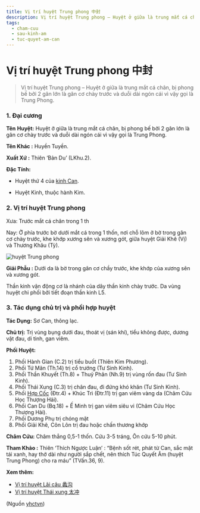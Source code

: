 ```yaml
---
title: Vị trí huyệt Trung phong 中封
description: Vị trí huyệt Trung phong – Huyệt ở giữa là trung mắt cá chân, bị phong bế bởi 2 gân lớn là gân cơ chày trước và duỗi dài ngón cái vì vậy gọi là Trung Phong.
tags:
  - cham-cuu
  - sau-kinh-am
  - tuc-quyet-am-can
---
```


# Vị trí huyệt Trung phong 中封 

> Vị trí huyệt Trung phong – Huyệt ở giữa là trung mắt cá chân, bị phong bế bởi 2 gân lớn là gân cơ chày trước và duỗi dài ngón cái vì vậy gọi là Trung Phong.

### 1. Đại cương

**Tên** **Huyệt:** Huyệt ở giữa là trung mắt cá chân, bị phong bế bởi 2 gân lớn là gân cơ chày trước và duỗi dài ngón cái vì vậy gọi là Trung Phong.

**Tên Khác :** Huyền Tuyền.

**Xuất Xứ :** Thiên ‘Bản Du’ (LKhu.2).

**Đặc Tính:**

+ Huyệt thứ 4 của [kinh Can](/yhctvn/kinh-tuc-quyet-am-can).

+ Huyệt Kinh, thuộc hành Kim.

### 2. Vị trí huyệt Trung phong

Xưa: Trước mắt cá chân trong 1 th

Nay: Ở phía trước bờ dưới mắt cá trong 1 thốn, nơi chỗ lõm ở bờ trong gân cơ chày trước, khe khớp xương sên và xương gót, giữa huyệt Giải Khê (Vị) và Thương Khâu (Tỳ).

![huyệt Trung phong](/imgs/yhctvn/huyet-trung-phong-300x169.jpg)

**Giải Phẫu :** Dưới da là bờ trong gân cơ chầy trước, khe khớp của xương sên và xương gót.

Thần kinh vận động cơ là nhánh của dây thần kinh chày trước. Da vùng huyệt chi phối bởi tiết đoạn thần kinh L5.

### 3. Tác dụng chủ trị và phối hợp huyệt

**Tác Dụng:** Sơ Can, thông lạc.

**Chủ trị:** Trị vùng bụng dưới đau, thoát vị (sán khí), tiểu không được, dương vật đau, di tinh, gan viêm.

**Phối Huyệt:**

1. Phối Hành Gian (C.2) trị tiểu buốt (Thiên Kim Phương).
2. Phối Tứ Mãn (Th.14) trị cổ trướng (Tư Sinh Kinh).
3. Phối Thần Khuyết (Th.8) + Thuỷ Phân (Nh.9) trị vùng rốn đau (Tư Sinh Kinh).
4. Phối Thái Xung (C.3) trị chân đau, đi đứng khó khăn (Tư Sinh Kinh).
5. Phối [Hợp Cốc](/yhctvn/huyet-hop-coc-%e5%90%88-%e8%b0%b7) (Đtr.4) + Khúc Trì (Đtr.11) trị gan viêm vàng da (Châm Cứu Học Thượng Hải).
6. Phối Can Du (Bq.18) + Ế Minh trị gan viêm siêu vi (Châm Cứu Học Thượng Hải).
7. Phối Dương Phụ trị chóng mặt
8. Phối Giải Khê, Côn Lôn trị đau hoặc chấn thương khớp

**Châm Cứu:** Châm thẳng 0,5-1 thốn. Cứu 3-5 tráng, Ôn cứu 5-10 phút.

**Tham Khảo :** Thiên ‘Thích Ngược Luận’ : “Bệnh sốt rét, phát từ Can, sắc mặt tái xanh, hay thở dài như người sắp chết, nên thích Túc Quyết Âm (huyệt Trung Phong) cho ra máu” (TVấn.36, 9).

**Xem thêm:**

* [Vị trí huyệt Lãi câu 蠡沟](/yhctvn/vi-tri-huyet-lai-cau-%e8%a0%a1%e6%b2%9f)
* [Vị trí huyệt Thái xung 太冲](/yhctvn/vi-tri-huyet-thai-xung-%e5%a4%aa%e5%86%b2)

(Nguồn <a href="https://yhctvn.com/vi-tri-huyet-trung-phong-中封/" target="_blank">yhctvn</a>)
